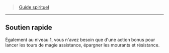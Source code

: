 ﻿---
!Generic
Id: cleric_guide_hd.md#soutien-rapide
ParentLink: cleric_guide_hd.md#guide-spirituel
Name: Soutien rapide
ParentName: Guide spirituel
NameLevel: 2
---
> [Guide spirituel](hd_cleric_guide.md)

---

## Soutien rapide

Également au niveau 1, vous n'avez besoin que d'une action bonus pour lancer les tours de magie assistance, épargner les mourants et résistance.


